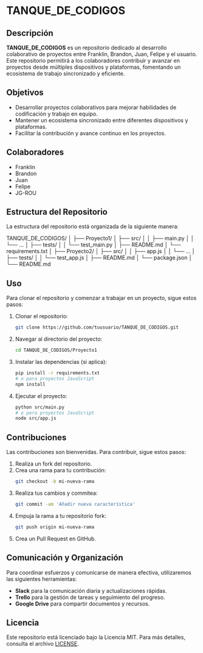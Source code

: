 # TANQUE_DE_CODIGOS

## Descripción
**TANQUE_DE_CODIGOS** es un repositorio dedicado al desarrollo colaborativo de proyectos entre Franklin, Brandon, Juan, Felipe y el usuario. Este repositorio permitirá a los colaboradores contribuir y avanzar en proyectos desde múltiples dispositivos y plataformas, fomentando un ecosistema de trabajo sincronizado y eficiente.

## Objetivos
- Desarrollar proyectos colaborativos para mejorar habilidades de codificación y trabajo en equipo.
- Mantener un ecosistema sincronizado entre diferentes dispositivos y plataformas.
- Facilitar la contribución y avance continuo en los proyectos.

## Colaboradores
- Franklin
- Brandon
- Juan
- Felipe
- JG-ROU

## Estructura del Repositorio
La estructura del repositorio está organizada de la siguiente manera:


TANQUE_DE_CODIGOS/
│
├── Proyecto1/
│ ├── src/
│ │ ├── main.py
│ │ └── ...
│ ├── tests/
│ │ └── test_main.py
│ ├── README.md
│ └── requirements.txt
│
├── Proyecto2/
│ ├── src/
│ │ ├── app.js
│ │ └── ...
│ ├── tests/
│ │ └── test_app.js
│ ├── README.md
│ └── package.json
│
└── README.md


## Uso
Para clonar el repositorio y comenzar a trabajar en un proyecto, sigue estos pasos:

1. Clonar el repositorio:
    ```bash
    git clone https://github.com/tuusuario/TANQUE_DE_CODIGOS.git
    ```

2. Navegar al directorio del proyecto:
    ```bash
    cd TANQUE_DE_CODIGOS/Proyecto1
    ```

3. Instalar las dependencias (si aplica):
    ```bash
    pip install -r requirements.txt
    # o para proyectos JavaScript
    npm install
    ```

4. Ejecutar el proyecto:
    ```bash
    python src/main.py
    # o para proyectos JavaScript
    node src/app.js
    ```

## Contribuciones
Las contribuciones son bienvenidas. Para contribuir, sigue estos pasos:

1. Realiza un fork del repositorio.
2. Crea una rama para tu contribución:
    ```bash
    git checkout -b mi-nueva-rama
    ```
3. Realiza tus cambios y commitea:
    ```bash
    git commit -am 'Añadir nueva característica'
    ```
4. Empuja la rama a tu repositorio fork:
    ```bash
    git push origin mi-nueva-rama
    ```
5. Crea un Pull Request en GitHub.

## Comunicación y Organización
Para coordinar esfuerzos y comunicarse de manera efectiva, utilizaremos las siguientes herramientas:
- **Slack** para la comunicación diaria y actualizaciones rápidas.
- **Trello** para la gestión de tareas y seguimiento del progreso.
- **Google Drive** para compartir documentos y recursos.

## Licencia
Este repositorio está licenciado bajo la Licencia MIT. Para más detalles, consulta el archivo [LICENSE](LICENSE).
